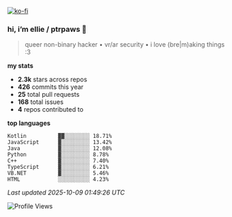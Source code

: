 [![ko-fi](https://ko-fi.com/img/githubbutton_sm.svg)](https://ko-fi.com/R6R1657BK)

### hi, i’m ellie / ptrpaws 🌸

> queer non-binary hacker • vr/ar security • i love (bre|m)aking things :3

**my stats**
- **2.3k** stars across repos
- **426** commits this year
- **25** total pull requests
- **168** total issues
- **4** repos contributed to

**top languages**
```
Kotlin          ▓▓░░░░░░░░ 18.71%
JavaScript      ▓░░░░░░░░░ 13.42%
Java            ▓░░░░░░░░░ 12.08%
Python          ▓░░░░░░░░░ 8.78%
C++             ▓░░░░░░░░░ 7.40%
TypeScript      ▓░░░░░░░░░ 6.21%
VB.NET          ▓░░░░░░░░░ 5.46%
HTML            ░░░░░░░░░░ 4.23%
```

_Last updated 2025-10-09 01:49:26 UTC_

![Profile Views](https://komarev.com/ghpvc/?username=ptrpaws&color=grey&base=35291)
